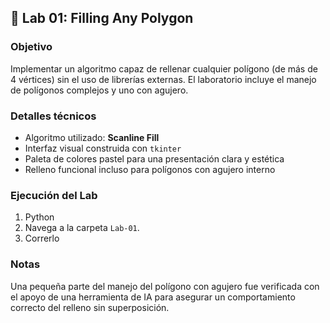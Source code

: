 ## 🧪 Lab 01: Filling Any Polygon

###  Objetivo

Implementar un algoritmo capaz de rellenar cualquier polígono (de más de 4 vértices) sin el uso de librerías externas. El laboratorio incluye el manejo de polígonos complejos y uno con agujero.

###  Detalles técnicos

- Algoritmo utilizado: **Scanline Fill**
- Interfaz visual construida con `tkinter`
- Paleta de colores pastel para una presentación clara y estética
- Relleno funcional incluso para polígonos con agujero interno

### Ejecución del Lab

1. Python 
2. Navega a la carpeta `Lab-01`.
3. Correrlo

 ### Notas
Una pequeña parte del manejo del polígono con agujero fue verificada con el apoyo de una herramienta de IA para asegurar un comportamiento correcto del relleno sin superposición.

